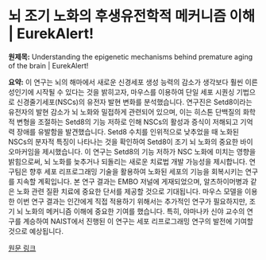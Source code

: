 # 뇌 조기 노화의 후생유전학적 메커니즘 이해 | EurekAlert!

**원제목:** Understanding the epigenetic mechanisms behind premature aging of the brain | EurekAlert!

**요약:** 이 연구는 뇌의 해마에서 새로운 신경세포 생성 능력의 감소가 생각보다 훨씬 이른 성인기에 시작될 수 있다는 것을 밝히고자, 마우스를 이용하여 단일 세포 시퀀싱 기법으로 신경줄기세포(NSCs)의 유전자 발현 변화를 분석했습니다.  연구진은 Setd8이라는 유전자의 발현 감소가 뇌 노화와 밀접하게 관련되어 있으며, 이는 히스톤 단백질의 화학적 변형을 조절하는 Setd8의 기능 저하로 인해 NSCs의 활성과 증식이 저해되고 기억력 장애를 유발함을 발견했습니다.  Setd8 수치를 인위적으로 낮추었을 때 노화된 NSCs의 분자적 특징이 나타나는 것을 확인하여 Setd8이 조기 뇌 노화의 중요한 바이오마커임을 제시했습니다.  이 연구는 Setd8의 기능 저하가 NSC 노화에 미치는 영향을 밝힘으로써, 뇌 노화를 늦추거나 되돌리는 새로운 치료법 개발 가능성을 제시합니다.  연구팀은 향후 세포 리프로그래밍 기술을 활용하여 노화된 세포의 기능을 회복시키는 연구를 지속할 계획입니다.  본 연구 결과는 EMBO 저널에 게재되었으며, 알츠하이머병과 같은 노화 관련 질환 치료에 중요한 단서를 제공할 것으로 기대됩니다.  마우스 모델을 이용한 이번 연구 결과는 인간에게 직접 적용하기 위해서는 추가적인 연구가 필요하지만,  조기 뇌 노화의 메커니즘 이해에 중요한 기여를 했습니다.  특히,  야마나카 신야 교수의 연구를 계승하여 NAIST에서 진행된 이 연구는 세포 리프로그래밍 연구의 발전에 기여할 것으로 예상됩니다.

[원문 링크](https://www.eurekalert.org/news-releases/1092297)
